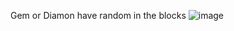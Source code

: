 Gem or Diamon have random in the blocks
![image](https://github.com/user-attachments/assets/bdf4ca5d-fd42-470a-8f7a-43711fbde39d)
